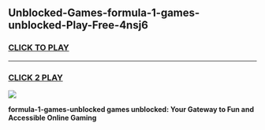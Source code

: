 
## Unblocked-Games-formula-1-games-unblocked-Play-Free-4nsj6
<h3>
<a href="https://premium76.site?title=formula-1-games-unblocked&ref=09A">CLICK TO PLAY</a></h3>
<hr>

<h3>
<a href="https://premium76.site?title=formula-1-games-unblocked&ref=09A">CLICK 2 PLAY</a>
  
</h3>

<a href="https://premium76.site?title=formula-1-games-unblocked&ref=09A"><img src="https://clearcache.store/games.png"></a>


**formula-1-games-unblocked games unblocked: Your Gateway to Fun and Accessible Online Gaming**
